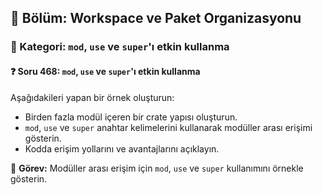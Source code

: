 ## 📘 Bölüm: Workspace ve Paket Organizasyonu
### 🔹 Kategori: `mod`, `use` ve `super`'ı etkin kullanma
#### ❓ Soru 468: `mod`, `use` ve `super`'ı etkin kullanma

Aşağıdakileri yapan bir örnek oluşturun:

- Birden fazla modül içeren bir crate yapısı oluşturun.
- `mod`, `use` ve `super` anahtar kelimelerini kullanarak modüller arası erişimi gösterin.
- Kodda erişim yollarını ve avantajlarını açıklayın.

🔧 **Görev:** Modüller arası erişim için `mod`, `use` ve `super` kullanımını örnekle gösterin.
